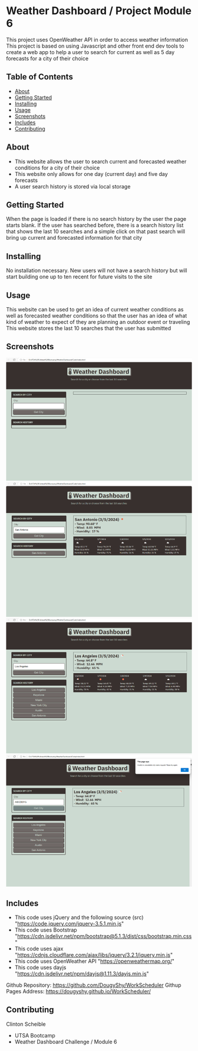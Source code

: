 # Weather Dashboard / Project Module 6

This project uses OpenWeather API in order to access weather information
This project is based on using Javascript and other front end dev tools to create a web app to help a user to search for current as well as 5 day forecasts for a city of their choice

## Table of Contents

- [About](#about)
- [Getting Started](#getting_started)
- [Installing](#installing)
- [Usage](#usage)
- [Screenshots](#screenshots)
- [Includes](#includes)
- [Contributing](#contributing)

## About

 - This website allows the user to search current and forecasted weather conditions for a city of their choice
 - This website only allows for one day (current day) and five day forecasts
 - A user search history is stored via local storage

## Getting Started

When the page is loaded if there is no search history by the user the page starts blank.
If the user has searched before, there is a search history list that shows the last 10 searches and a simple click on that past search will bring up current and forecasted information for that city 

## Installing

No installation necessary.
New users will not have a search history but will start building one up to ten recent for future visits to the site

## Usage

This website can be used to get an idea of current weather conditions as well as forecasted weather conditions so that the user has an idea of what kind of weather to expect of they are planning an outdoor event or traveling
This website stores the last 10 searches that the user has submitted

## Screenshots

!["no history"](Code\assets\screenshots\weatherDashboardNoHistory.png)
!["first search"](Code\assets\screenshots\weatherDashboardFirstSearch.png)
!["yes history"](Code\assets\screenshots\weatherDashboardYesHistory.png)
!["invalid choice"](Code\assets\screenshots\weatherDashboardInvalidCity.png)

## Includes

 - This code uses jQuery and the following source (src) "https://code.jquery.com/jquery-3.5.1.min.js"
 - This code uses Bootstrap "https://cdn.jsdelivr.net/npm/bootstrap@5.1.3/dist/css/bootstrap.min.css"
 - This code uses ajax "https://cdnjs.cloudflare.com/ajax/libs/jquery/3.2.1/jquery.min.js"
 - This code uses OpenWeather API "https://openweathermap.org/"
 - This code uses dayjs "https://cdn.jsdelivr.net/npm/dayjs@1.11.3/dayjs.min.js"

Github Repository: https://github.com/DougyShy/WorkScheduler
Githup Pages Address: https://dougyshy.github.io/WorkScheduler/

## Contributing

Clinton Scheible
- UTSA Bootcamp
- Weather Dashboard Challenge / Module 6


